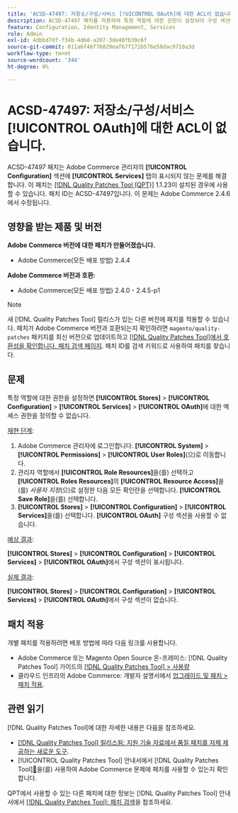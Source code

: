 ```yaml
---
title: 'ACSD-47497: 저장소/구성/서비스 [!UICONTROL OAuth]에 대한 ACL이 없습니다.'
description: ACSD-47497 패치를 적용하여 특정 역할에 대한 권한이 설정되어 구성 섹션에 대한 액세스를 정의할 수 없는 경우 Adobe Commerce 문제를 해결합니다.
feature: Configuration, Identity Management, Services
role: Admin
exl-id: 4dbbd7df-f34b-4db8-a207-3de40fb39c6f
source-git-commit: 011a6f46f76029eaf67f172b576e58dac9710a3d
workflow-type: tm+mt
source-wordcount: '344'
ht-degree: 0%

---
```


# ACSD-47497: 저장소/구성/서비스 [!UICONTROL OAuth]에 대한 ACL이 없습니다.

ACSD-47497 패치는 Adobe Commerce 관리자의 **[!UICONTROL Configuration]** 섹션에 **[!UICONTROL Services]** 탭이 표시되지 않는 문제를 해결합니다. 이 패치는 [[!DNL Quality Patches Tool (QPT)]](https://experienceleague.adobe.com/en/docs/commerce-operations/tools/quality-patches-tool/quality-patches-tool-to-self-serve-quality-patches) 1.1.23이 설치된 경우에 사용할 수 있습니다. 패치 ID는 ACSD-47497입니다. 이 문제는 Adobe Commerce 2.4.6에서 수정됩니다.

## 영향을 받는 제품 및 버전

**Adobe Commerce 버전에 대한 패치가 만들어졌습니다.**
* Adobe Commerce(모든 배포 방법) 2.4.4

**Adobe Commerce 버전과 호환:**
* Adobe Commerce(모든 배포 방법) 2.4.0 - 2.4.5-p1

>[!NOTE]
>
>새 [!DNL Quality Patches Tool] 릴리스가 있는 다른 버전에 패치를 적용할 수 있습니다. 패치가 Adobe Commerce 버전과 호환되는지 확인하려면 `magento/quality-patches` 패키지를 최신 버전으로 업데이트하고 [[!DNL Quality Patches Tool]에서 호환성을 확인합니다. 패치 검색 페이지](https://experienceleague.adobe.com/tools/commerce-quality-patches/index.html). 패치 ID를 검색 키워드로 사용하여 패치를 찾습니다.

## 문제

특정 역할에 대한 권한을 설정하면 **[!UICONTROL Stores]** > **[!UICONTROL Configuration]** > **[!UICONTROL Services]** > **[!UICONTROL OAuth]**&#x200B;에 대한 액세스 권한을 정의할 수 없습니다.

<u>재현 단계</u>:

1. Adobe Commerce 관리자에 로그인합니다. **[!UICONTROL System]** > **[!UICONTROL Permissions]** > **[!UICONTROL User Roles]**(으)로 이동합니다.
1. 관리자 역할에서 **[!UICONTROL Role Resources]**&#x200B;을(를) 선택하고 **[!UICONTROL Roles Resources]**&#x200B;의 **[!UICONTROL Resource Access]**&#x200B;을(를) _사용자 지정_(으)로 설정한 다음 모든 확인란을 선택합니다. **[!UICONTROL Save Role]**&#x200B;을(를) 선택합니다.
1. **[!UICONTROL Stores]** > **[!UICONTROL Configuration]** > **[!UICONTROL Services]**&#x200B;을(를) 선택합니다. **[!UICONTROL OAuth]** 구성 섹션을 사용할 수 없습니다.

<u>예상 결과</u>:

**[!UICONTROL Stores]** > **[!UICONTROL Configuration]** > **[!UICONTROL Services]** > **[!UICONTROL OAuth]**&#x200B;에서 구성 섹션이 표시됩니다.

<u>실제 결과</u>:

**[!UICONTROL Stores]** > **[!UICONTROL Configuration]** > **[!UICONTROL Services]** > **[!UICONTROL OAuth]**&#x200B;에서 구성 섹션이 없습니다.

## 패치 적용

개별 패치를 적용하려면 배포 방법에 따라 다음 링크를 사용합니다.

* Adobe Commerce 또는 Magento Open Source 온-프레미스: [!DNL Quality Patches Tool] 가이드의 [[!DNL Quality Patches Tool] > 사용량](/help/tools/quality-patches-tool/usage.md)
* 클라우드 인프라의 Adobe Commerce: 개발자 설명서에서 [업그레이드 및 패치 > 패치 적용](https://experienceleague.adobe.com/docs/commerce-cloud-service/user-guide/develop/upgrade/apply-patches.html).

## 관련 읽기

[!DNL Quality Patches Tool]에 대한 자세한 내용은 다음을 참조하세요.

* [[!DNL Quality Patches Tool] 릴리스됨: 지원 기술 자료에서 품질 패치를 자체 제공하는 새로운 도구](https://experienceleague.adobe.com/en/docs/commerce-operations/tools/quality-patches-tool/quality-patches-tool-to-self-serve-quality-patches).
* [!UICONTROL Quality Patches Tool] 안내서에서  [!DNL Quality Patches Tool][&#128279;](/help/tools/quality-patches-tool/patches-available-in-qpt/check-patch-for-magento-issue-with-magento-quality-patches.md)을(를) 사용하여 Adobe Commerce 문제에 패치를 사용할 수 있는지 확인합니다.


QPT에서 사용할 수 있는 다른 패치에 대한 정보는 [!DNL Quality Patches Tool] 안내서에서 [[!DNL Quality Patches Tool]: 패치 검색](https://experienceleague.adobe.com/tools/commerce-quality-patches/index.html)을 참조하세요.
